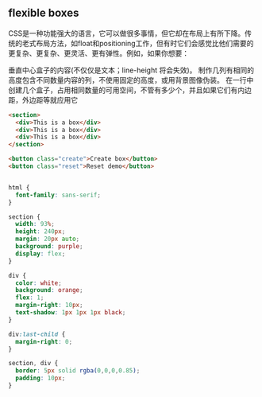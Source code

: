 ## flexible boxes

CSS是一种功能强大的语言，它可以做很多事情，但它却在布局上有所下降。传统的老式布局方法，如float和positioning工作，但有时它们会感觉比他们需要的更复杂、更复杂、更灵活、更有弹性。例如，如果你想要：

垂直中心盒子的内容(不仅仅是文本；line-height 将会失效)。
制作几列有相同的高度包含不同数量内容的列，不使用固定的高度，或用背景图像伪装。
在一行中创建几个盒子，占用相同数量的可用空间，不管有多少个，并且如果它们有内边距，外边距等就应用它


```html
<section>
  <div>This is a box</div>
  <div>This is a box</div>
  <div>This is a box</div>
</section>

<button class="create">Create box</button>
<button class="reset">Reset demo</button>

```

```css

html {
  font-family: sans-serif;
}

section {
  width: 93%;
  height: 240px;
  margin: 20px auto;
  background: purple;
  display: flex;
}

div {
  color: white;
  background: orange;
  flex: 1;
  margin-right: 10px;
  text-shadow: 1px 1px 1px black;
}

div:last-child {
  margin-right: 0;
}

section, div {
  border: 5px solid rgba(0,0,0,0.85);
  padding: 10px;
}

```
